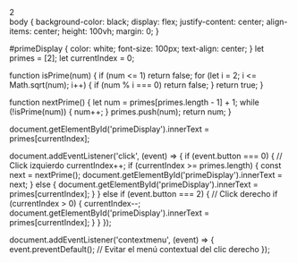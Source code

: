 <!DOCTYPE html>
<html lang="es">
<head>
    <meta charset="UTF-8">
    <meta name="viewport" content="width=device-width, initial-scale=1.0">
    <title>Números Primos</title>
    <link rel="stylesheet" href="styles.css">
</head>
<body>
    <div id="primeDisplay">2</div>
    <script src="script.js"></script>
</body>
</html>
body {
    background-color: black;
    display: flex;
    justify-content: center;
    align-items: center;
    height: 100vh;
    margin: 0;
}

#primeDisplay {
    color: white;
    font-size: 100px;
    text-align: center;
}
let primes = [2];
let currentIndex = 0;

function isPrime(num) {
    if (num <= 1) return false;
    for (let i = 2; i <= Math.sqrt(num); i++) {
        if (num % i === 0) return false;
    }
    return true;
}

function nextPrime() {
    let num = primes[primes.length - 1] + 1;
    while (!isPrime(num)) {
        num++;
    }
    primes.push(num);
    return num;
}

document.getElementById('primeDisplay').innerText = primes[currentIndex];

document.addEventListener('click', (event) => {
    if (event.button === 0) { // Click izquierdo
        currentIndex++;
        if (currentIndex >= primes.length) {
            const next = nextPrime();
            document.getElementById('primeDisplay').innerText = next;
        } else {
            document.getElementById('primeDisplay').innerText = primes[currentIndex];
        }
    } else if (event.button === 2) { // Click derecho
        if (currentIndex > 0) {
            currentIndex--;
            document.getElementById('primeDisplay').innerText = primes[currentIndex];
        }
    }
});

document.addEventListener('contextmenu', (event) => {
    event.preventDefault(); // Evitar el menú contextual del clic derecho
});



